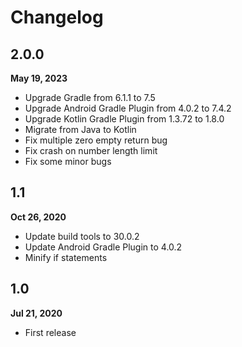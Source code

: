 # Changelog

## 2.0.0
**May 19, 2023**
* Upgrade Gradle from 6.1.1 to 7.5
* Upgrade Android Gradle Plugin from 4.0.2 to 7.4.2
* Upgrade Kotlin Gradle Plugin from 1.3.72 to 1.8.0
* Migrate from Java to Kotlin
* Fix multiple zero empty return bug
* Fix crash on number length limit
* Fix some minor bugs

## 1.1
**Oct 26, 2020**
* Update build tools to 30.0.2
* Update Android Gradle Plugin to 4.0.2
* Minify if statements

## 1.0
**Jul 21, 2020**
* First release